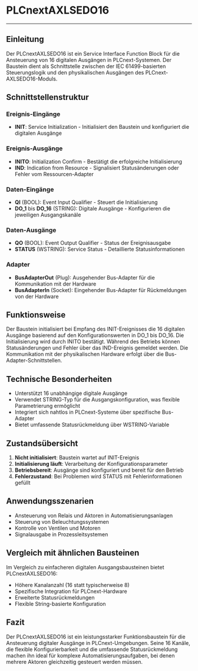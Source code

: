 # PLCnextAXLSEDO16

* * * * * * * * * *

## Einleitung

Der PLCnextAXLSEDO16 ist ein Service Interface Function Block für die Ansteuerung von 16 digitalen Ausgängen in PLCnext-Systemen. Der Baustein dient als Schnittstelle zwischen der IEC 61499-basierten Steuerungslogik und den physikalischen Ausgängen des PLCnext-AXLSEDO16-Moduls.

## Schnittstellenstruktur

### **Ereignis-Eingänge**

- **INIT**: Service Initialization - Initialisiert den Baustein und konfiguriert die digitalen Ausgänge

### **Ereignis-Ausgänge**

- **INITO**: Initialization Confirm - Bestätigt die erfolgreiche Initialisierung
- **IND**: Indication from Resource - Signalisiert Statusänderungen oder Fehler vom Ressourcen-Adapter

### **Daten-Eingänge**

- **QI** (BOOL): Event Input Qualifier - Steuert die Initialisierung
- **DO_1** bis **DO_16** (STRING): Digitale Ausgänge - Konfigurieren die jeweiligen Ausgangskanäle

### **Daten-Ausgänge**

- **QO** (BOOL): Event Output Qualifier - Status der Ereignisausgabe
- **STATUS** (WSTRING): Service Status - Detaillierte Statusinformationen

### **Adapter**

- **BusAdapterOut** (Plug): Ausgehender Bus-Adapter für die Kommunikation mit der Hardware
- **BusAdapterIn** (Socket): Eingehender Bus-Adapter für Rückmeldungen von der Hardware

## Funktionsweise

Der Baustein initialisiert bei Empfang des INIT-Ereignisses die 16 digitalen Ausgänge basierend auf den Konfigurationswerten in DO_1 bis DO_16. Die Initialisierung wird durch INITO bestätigt. Während des Betriebs können Statusänderungen und Fehler über das IND-Ereignis gemeldet werden. Die Kommunikation mit der physikalischen Hardware erfolgt über die Bus-Adapter-Schnittstellen.

## Technische Besonderheiten

- Unterstützt 16 unabhängige digitale Ausgänge
- Verwendet STRING-Typ für die Ausgangskonfiguration, was flexible Parametrierung ermöglicht
- Integriert sich nahtlos in PLCnext-Systeme über spezifische Bus-Adapter
- Bietet umfassende Statusrückmeldung über WSTRING-Variable

## Zustandsübersicht

1. **Nicht initialisiert**: Baustein wartet auf INIT-Ereignis
2. **Initialisierung läuft**: Verarbeitung der Konfigurationsparameter
3. **Betriebsbereit**: Ausgänge sind konfiguriert und bereit für den Betrieb
4. **Fehlerzustand**: Bei Problemen wird STATUS mit Fehlerinformationen gefüllt

## Anwendungsszenarien

- Ansteuerung von Relais und Aktoren in Automatisierungsanlagen
- Steuerung von Beleuchtungssystemen
- Kontrolle von Ventilen und Motoren
- Signalausgabe in Prozessleitsystemen

## Vergleich mit ähnlichen Bausteinen

Im Vergleich zu einfacheren digitalen Ausgangsbausteinen bietet PLCnextAXLSEDO16:
- Höhere Kanalanzahl (16 statt typischerweise 8)
- Spezifische Integration für PLCnext-Hardware
- Erweiterte Statusrückmeldungen
- Flexible String-basierte Konfiguration

## Fazit

Der PLCnextAXLSEDO16 ist ein leistungsstarker Funktionsbaustein für die Ansteuerung digitaler Ausgänge in PLCnext-Umgebungen. Seine 16 Kanäle, die flexible Konfigurierbarkeit und die umfassende Statusrückmeldung machen ihn ideal für komplexe Automatisierungsaufgaben, bei denen mehrere Aktoren gleichzeitig gesteuert werden müssen.